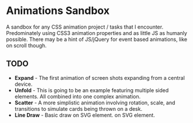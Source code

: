 # Animations Sandbox

A sandbox for any CSS animation project / tasks that I encounter. Predominately using CSS3 animation properties and as little JS as humanly possible. There may be a hint of JS/jQuery for event based animations, like on scroll though.

## TODO

- **Expand** - The first animation of screen shots expanding from a central device.
- **Unfold** - This is going to be an example featuring multiple sided elements. All combined into one complex animation.
- **Scatter** - A more simplistic animation involving rotation, scale, and transitions to simulate cards being thrown on a desk.
- **Line Draw** - Basic draw on SVG element. on SVG element.